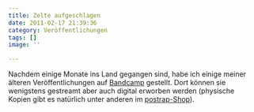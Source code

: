 ```yaml
---
title: Zelte aufgeschlagen
date: 2011-02-17 21:39:36
category: Veröffentlichungen
tags: []
image: ''

---
```


Nachdem einige Monate ins Land gegangen sind, habe ich einige meiner älteren Veröffentlichungen auf [Bandcamp](https://misanthrop.bandcamp.com/) gestellt. Dort können sie wenigstens gestreamt aber auch digital erworben werden (physische Kopien gibt es natürlich unter anderen im [postrap-Shop](http://www.postrap.de/shop)).
